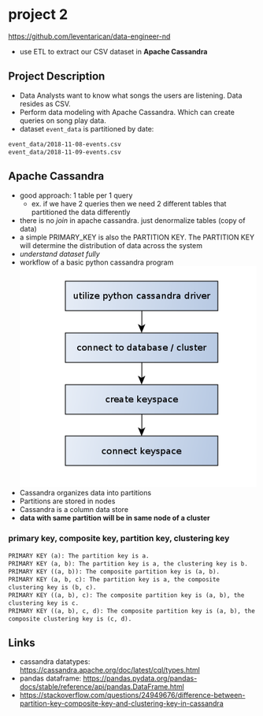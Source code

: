 # project 2
https://github.com/leventarican/data-engineer-nd

* use ETL to extract our CSV dataset in __Apache Cassandra__

## Project Description
* Data Analysts want to know what songs the users are listening. Data resides as CSV.
* Perform data modeling with Apache Cassandra. Which can create queries on song play data.
* dataset `event_data` is partitioned by date:
```
event_data/2018-11-08-events.csv
event_data/2018-11-09-events.csv
```

## Apache Cassandra
* good approach: 1 table per 1 query
    * ex. if we have 2 queries then we need 2 different tables that partitioned the data differently
* there is no _join_ in apache cassandra. just denormalize tables (copy of data)
* a simple PRIMARY_KEY is also the PARTITION KEY. The PARTITION KEY will determine the distribution of data across the system
* _understand dataset fully_
* workflow of a basic python cassandra program
![python cassandra](python-cassandra.png)
* Cassandra organizes data into partitions
* Partitions are stored in nodes
* Cassandra is a column data store
* __data with same partition will be in same node of a cluster__

### primary key, composite key, partition key, clustering key
```
PRIMARY KEY (a): The partition key is a.
PRIMARY KEY (a, b): The partition key is a, the clustering key is b.
PRIMARY KEY ((a, b)): The composite partition key is (a, b).
PRIMARY KEY (a, b, c): The partition key is a, the composite clustering key is (b, c).
PRIMARY KEY ((a, b), c): The composite partition key is (a, b), the clustering key is c.
PRIMARY KEY ((a, b), c, d): The composite partition key is (a, b), the composite clustering key is (c, d).
```

## Links
* cassandra datatypes: https://cassandra.apache.org/doc/latest/cql/types.html
* pandas dataframe: https://pandas.pydata.org/pandas-docs/stable/reference/api/pandas.DataFrame.html
* https://stackoverflow.com/questions/24949676/difference-between-partition-key-composite-key-and-clustering-key-in-cassandra
